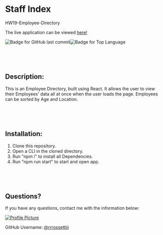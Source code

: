 # Staff Index
  
HW19-Employee-Directory

  The live application can be viewed [here!](https://hw19-staff-index.herokuapp.com/)

![Badge for GitHub last commit](https://img.shields.io/github/last-commit/rrrossettiii/HW19-Employee-Directory?style=flat&logo=appveyor)![Badge for Top Language](https://img.shields.io/github/languages/top/rrrossettiii/HW19-Employee-Directory?style=flat&logo=appveyor)


&nbsp;
 
&nbsp;

  
## Description:
  
This is an Employee Directory, built using React. It allows the user to view their Employees' data all at once when the user loads the page. Employees can be sorted by Age and Location.
  
&nbsp;
 
&nbsp;

## Installation: 
1.	Clone this repository. 
2.	Open a CLI in the cloned directory. 
3.	Run "npm i" to install all Dependencies. 
4.	Run "npm run start" to start and open app.
    
&nbsp;
 
&nbsp;

## Questions?
  
If you have any questions, contact me with the information below:
  
[![Profile Picture](https://avatars2.githubusercontent.com/u/55607917?v=4)](https://api.github.com/users/rrrossettiii)
  
GitHub Username: [@rrrossettiii](https://api.github.com/users/rrrossettiii)